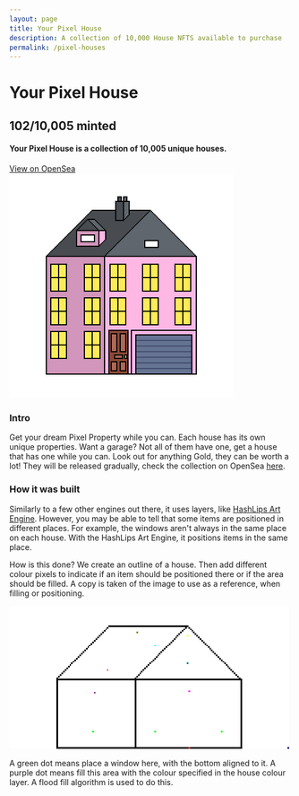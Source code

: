 ```yaml
---
layout: page
title: Your Pixel House
description: A collection of 10,000 House NFTS available to purchase
permalink: /pixel-houses
---
```



  <div class="row mb-5">
    <div class="col-sm">
      <h1 class="title display-1 mb-5">Your Pixel House</h1>
      <h2 class="mb-3">102/10,005 minted</h2>
      <h4 class="mb-5">Your Pixel House is a collection of 10,005 unique houses.</h4>
      <a class="btn btn-info mb-5 mt-3" href="https://opensea.io/collection/your-pixel-house" target="_blank">View on OpenSea</a>
    </div>
    <div class="col-sm">
      <img class="mx-auto d-block" src="/images/pixel-houses-animation.gif" alt="Pixel Houses">
    </div>
  </div>


### Intro
Get your dream Pixel Property while you can. Each house has its own unique properties. Want a garage? Not all of them have one, get a house that has one while you can. Look out for anything Gold, they can be worth a lot! They will be released gradually, check the collection on OpenSea
<a href="Your Pixel House" target="_blank">here</a>.


### How it was built
Similarly to a few other engines out there, it uses layers, like [HashLips Art Engine](https://github.com/HashLips/hashlips_art_engine). However, you may be able to tell that some items are positioned in different places. For example, the windows aren't always in the same place on each house. With the HashLips Art Engine, it positions items in the same place.

How is this done? We create an outline of a house. Then add different colour pixels to indicate if an item should be positioned there or if the area should be filled. A copy is taken of the image to use as a reference, when filling or positioning.

<img src="/images/bungalow.png" width="500" alt="Your Pixel House Bungalow NFT" style="image-rendering: pixelated;">

A green dot means place a window here, with the bottom aligned to it. A purple dot means fill this area with the colour specified in the house colour layer. A flood fill algorithm is used to do this.


